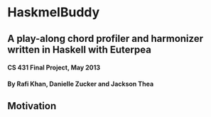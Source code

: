 # HaskmelBuddy
## A play-along chord profiler and harmonizer written in Haskell with Euterpea
#### CS 431 Final Project, May 2013
#### By Rafi Khan, Danielle Zucker and Jackson Thea

## Motivation